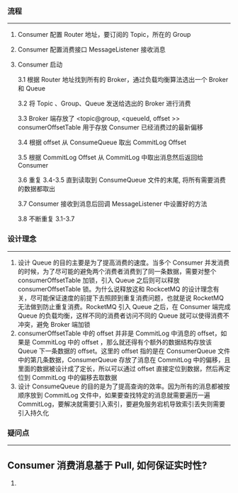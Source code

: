 ### 流程

------

1. Consumer 配置 Router 地址，要订阅的 Topic，所在的 Group

2. Consumer 配置消费接口 MessageListener 接收消息

3. Consumer 启动

   3.1 根据 Router 地址找到所有的 Broker，通过负载均衡算法选出一个 Broker 和 Queue

   3.2 将 Topic 、Group、Queue 发送给选出的 Broker 进行消费

   3.3 Broker 端存放了 <topic@group, <queueId, offset >> consumerOffsetTable 用于存放 Consumer 已经消费过的最新偏移

   3.4 根据 offset 从  ConsumeQueue 取出 CommitLog Offset

   3.5 根据 CommitLog Offset 从 CommitLog 中取出消息然后返回给 Consumer

   3.6 重复 3.4-3.5 直到读取到 ConsumeQueue 文件的末尾, 将所有需要消费的数据都取出

   3.7 Consumer 接收到消息后回调 MessageListener 中设置好的方法

   3.8 不断重复 3.1-3.7

   



### 设计理念

------

1. 设计 Queue 的目的主要是为了提高消费的速度。当多个 Consumer 并发消费的时候，为了尽可能的避免两个消费者消费到了同一条数据，需要对整个 consumerOffsetTable 加锁，引入 Queue 之后则可以释放 consumerOffsetTable 锁。为什么说释放这和 RockcetMQ 的设计理念有关，尽可能保证速度的前提下去照顾到重复消费问题，也就是说 RocketMQ 无法做到防止重复消费。RocketMQ 引入 Queue 之后，在 Consumer 端完成 Queue 的负载均衡，这样不同的消费者访问不同的 Queue 就可以使得消费不冲突，避免 Broker 端加锁
2. consumerOffsetTable 中的 offset 并非是 CommitLog 中消息的 offset，如果是 CommitLog 中的 offset ，那么就还得有个额外的数据结构存放该 Queue 下一条数据的 offset。这里的 offset 指的是在 ConsumerQueue 文件中的第几条数据，ConsumerQueue 存放了消息在 CommitLog 中的偏移，且里面的数据被设计成了定长，所以可以通过 offset 直接定位到数据，然后再定位到 CommitLog 中的偏移去取数据
3. 设计 ConsumeQueue 的目的是为了提高查询的效率。因为所有的消息都被按顺序放到 CommitLog 文件中，如果要查找特定的消息就需要遍历一遍 CommitLog，要解决就需要引入索引，要避免服务宕机导致索引丢失则需要引入持久化


### 疑问点

------

## Consumer 消费消息基于 Pull, 如何保证实时性? 

1. 